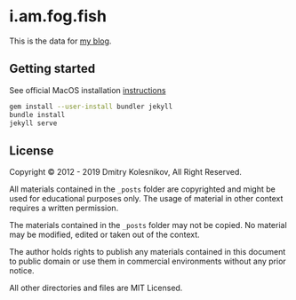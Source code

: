 # i.am.fog.fish 

This is the data for [my blog](https://i.am.fog.fish).

## Getting started

See official MacOS installation [instructions](https://jekyllrb.com/docs/installation/macos/)

```bash
gem install --user-install bundler jekyll
bundle install
jekyll serve
```

## License

Copyright © 2012 - 2019 Dmitry Kolesnikov, All Right Reserved.

All materials contained in the `_posts` folder are copyrighted and might be used for educational purposes only. The usage of material in other context requires a written permission.

The materials contained in the `_posts` folder may not be copied. No material may be modified, edited or taken out of the context.

The author holds rights to publish any materials contained in this document to public domain or use them in commercial environments without any prior notice.

All other directories and files are MIT Licensed.


